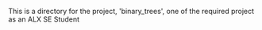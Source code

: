 This is a directory for the project, 'binary_trees', one of the required project as an ALX SE Student
